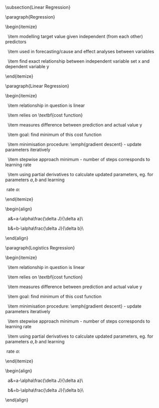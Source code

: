 \subsection{Linear Regression}

  

\paragraph{Regression}

\begin{itemize}

  \item modelling target value given independent (from each other) predictors

  \item used in forecasting/cause and effect analyses between variables

  \item find exact relationship between independent variable set x and dependent variable y

\end{itemize}

\paragraph{Linear Regression}

\begin{itemize}

  \item relationship in question is linear

  \item relies on \textbf{cost function}

  \item measures difference between prediction and actual value y

  \item goal: find minimum of this cost function

  \item minimisation procedure: \emph{gradient descent} - update parameters iteratively

  \item stepwise approach minimum - number of steps corresponds to learning rate

  \item using partial derivatives to calculate updated parameters, eg. for parameters $a,b$ and learning

 rate $\alpha$:

\end{itemize}

\begin{align}

  a&=a-\alpha\frac{\delta J}{\delta a}\\

  b&=b-\alpha\frac{\delta J}{\delta b}\\

\end{align}

\paragraph{Logistics Regression}

\begin{itemize}

  \item relationship in question is linear

  \item relies on \textbf{cost function}

  \item measures difference between prediction and actual value y

  \item goal: find minimum of this cost function

  \item minimisation procedure: \emph{gradient descent} - update parameters iteratively

  \item stepwise approach minimum - number of steps corresponds to learning rate

  \item using partial derivatives to calculate updated parameters, eg. for parameters $a,b$ and learning

 rate $\alpha$:

\end{itemize}

\begin{align}

  a&=a-\alpha\frac{\delta J}{\delta a}\\

  b&=b-\alpha\frac{\delta J}{\delta b}\\

\end{align}